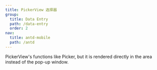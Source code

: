 ```yaml
---
title: PickerView 选择器
group:
  title: Data Entry
  path: /data-entry
  order: 2
nav:
  title: antd-mobile
  path: /antd
---
```


PickerView's functions like Picker, but it is rendered directly in the area instead of the pop-up window.


<code src="./demos/basic.tsx" />

<API/>